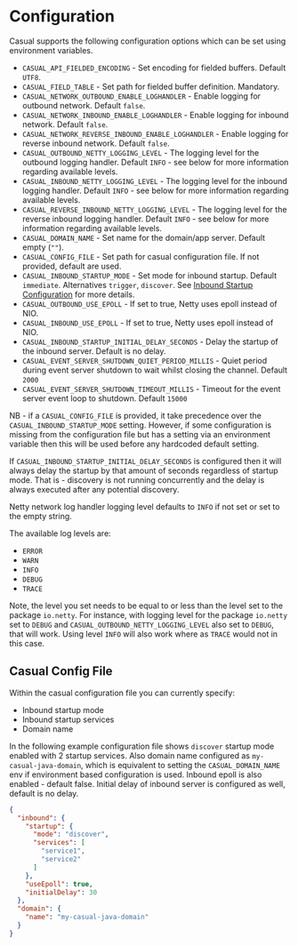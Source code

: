 # Configuration

Casual supports the following configuration options which can be set using environment variables.

* `CASUAL_API_FIELDED_ENCODING` - Set encoding for fielded buffers. Default `UTF8`.
* `CASUAL_FIELD_TABLE` - Set path for fielded buffer definition. Mandatory.
* `CASUAL_NETWORK_OUTBOUND_ENABLE_LOGHANDLER` - Enable logging for outbound network. Default `false`.
* `CASUAL_NETWORK_INBOUND_ENABLE_LOGHANDLER` - Enable logging for inbound network. Default `false`.
* `CASUAL_NETWORK_REVERSE_INBOUND_ENABLE_LOGHANDLER` - Enable logging for reverse inbound network. Default `false`.
* `CASUAL_OUTBOUND_NETTY_LOGGING_LEVEL` - The logging level for the outbound logging handler. Default `INFO` - see below for more information regarding available levels.
* `CASUAL_INBOUND_NETTY_LOGGING_LEVEL` - The logging level for the inbound logging handler. Default `INFO` - see below for more information regarding available levels.
* `CASUAL_REVERSE_INBOUND_NETTY_LOGGING_LEVEL` - The logging level for the reverse inbound logging handler. Default `INFO` - see below for more information regarding available levels.
* `CASUAL_DOMAIN_NAME` - Set name for the domain/app server. Default empty (`""`).
* `CASUAL_CONFIG_FILE` - Set path for casual configuration file. If not provided, default are used.
* `CASUAL_INBOUND_STARTUP_MODE` - Set mode for inbound startup. Default `immediate`. Alternatives `trigger`, `discover`.
    See [Inbound Startup Configuration](inbound.md#startup-configuration) for more details.
* `CASUAL_OUTBOUND_USE_EPOLL` - If set to true, Netty uses epoll instead of NIO.
* `CASUAL_INBOUND_USE_EPOLL` - If set to true, Netty uses epoll instead of NIO.
* `CASUAL_INBOUND_STARTUP_INITIAL_DELAY_SECONDS` - Delay the startup of the inbound server. Default is no delay.
* `CASUAL_EVENT_SERVER_SHUTDOWN_QUIET_PERIOD_MILLIS` - Quiet period during event server shutdown to wait whilst closing the channel. Default `2000`
* `CASUAL_EVENT_SERVER_SHUTDOWN_TIMEOUT_MILLIS` - Timeout for the event server event loop to shutdown. Default `15000`

NB - if a `CASUAL_CONFIG_FILE` is provided, it take precedence over the `CASUAL_INBOUND_STARTUP_MODE` setting.
However, if some configuration is missing from the configuration file but has a setting via an environment variable then this will be used before any hardcoded default setting.

If `CASUAL_INBOUND_STARTUP_INITIAL_DELAY_SECONDS` is configured then it will always delay the startup by that amount of seconds regardless of startup mode.
That is - discovery is not running concurrently and the delay is always executed after any potential discovery.

Netty network log handler logging level defaults to `INFO` if not set or set to the empty string.

The available log levels are:
* `ERROR`
* `WARN`
* `INFO`
* `DEBUG`
* `TRACE`


Note, the level you set needs to be equal to or less than the level set to the package `io.netty`.
For instance, with logging level for the package `io.netty` set to `DEBUG` and `CASUAL_OUTBOUND_NETTY_LOGGING_LEVEL` also set to `DEBUG`, that will work.
Using level `INFO` will also work where as `TRACE` would not in this case.


## Casual Config File

Within the casual configuration file you can currently specify:
* Inbound startup mode 
* Inbound startup services
* Domain name

In the following example configuration file shows `discover` startup mode enabled with 2 startup services. 
Also domain name configured as `my-casual-java-domain`, which is equivalent to setting the `CASUAL_DOMAIN_NAME` env if environment based configuration is used.
Inbound epoll is also enabled - default false. Initial delay of inbound server is configured as well, default is no delay.

```json
{
  "inbound": {
    "startup": {
      "mode": "discover",
      "services": [
        "service1",
        "service2"
      ]
    },
    "useEpoll": true,
    "initialDelay": 30
  },
  "domain": {
    "name": "my-casual-java-domain"
  }
}
```
